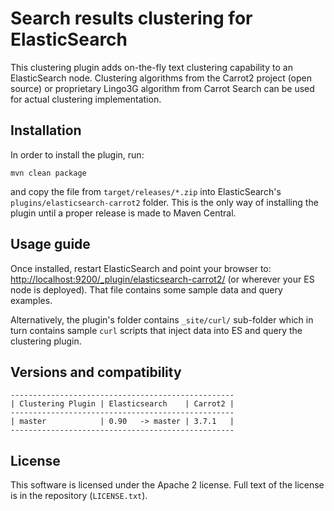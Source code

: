 Search results clustering for ElasticSearch
===========================================

This clustering plugin adds on-the-fly text clustering capability
to an ElasticSearch node. Clustering algorithms from the Carrot2
project (open source) or proprietary Lingo3G algorithm from
Carrot Search can be used for actual clustering implementation.

Installation
------------

In order to install the plugin, run: 
    
    mvn clean package
    
and copy the file from `target/releases/*.zip` into ElasticSearch's
`plugins/elasticsearch-carrot2` folder. This is the only way of
installing the plugin until a proper release is made to Maven Central.

Usage guide
-----------

Once installed, restart ElasticSearch and point your browser to:
<http://localhost:9200/_plugin/elasticsearch-carrot2/>
(or wherever your ES node is deployed). That file contains
some sample data and query examples.

Alternatively, the plugin's folder contains `_site/curl/` sub-folder
which in turn contains sample `curl` scripts that inject data into
ES and query the clustering plugin.


Versions and compatibility
--------------------------

    --------------------------------------------------
    | Clustering Plugin | Elasticsearch    | Carrot2 |
    --------------------------------------------------
    | master            | 0.90   -> master | 3.7.1   |
    --------------------------------------------------


License
-------

This software is licensed under the Apache 2 license. Full text
of the license is in the repository (`LICENSE.txt`).
